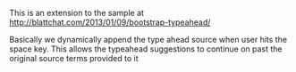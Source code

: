 This is an extension to the sample at http://blattchat.com/2013/01/09/bootstrap-typeahead/

Basically we dynamically append the type ahead source when user hits the space key.  This allows the typeahead suggestions to continue on past the original source terms provided to it